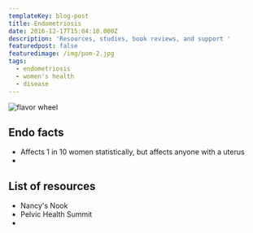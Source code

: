 ```yaml
---
templateKey: blog-post
title: Endometriosis
date: 2016-12-17T15:04:10.000Z
description: 'Resources, studies, book reviews, and support '
featuredpost: false
featuredimage: /img/pom-2.jpg
tags:
  - endometriosis
  - women's health
  - disease
---
```

![flavor wheel](/img/flavor_wheel.jpg)

## Endo facts

* Affects 1 in 10 women statistically, but affects anyone with a uterus
* 

## List of resources

* Nancy's Nook
* Pelvic Health Summit
*
